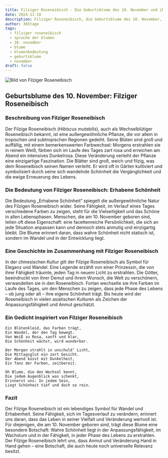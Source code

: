 ```yaml
---
title: Filziger Roseneibisch - Die Geburtsblume des 10. November und ihre Bedeutung
date: 2024-11-10
description: Filziger Roseneibisch, die Geburtsblume des 10. November, symbolisiert Erhabene Schönheit. Erfahre mehr über ihre Geschichte, Bedeutung und Symbolik in der Sprache der Blumen.
author: 365tage
tags:
  - filziger roseneibisch
  - sprache der blumen
  - 10. november
  - blume
  - blumenbedeutung
  - geburtsblume
  - november
draft: false
---
```


![Bild von Filziger Roseneibisch](https://cdn.pixabay.com/photo/2019/08/10/14/04/hibiscus-mutabilis-4397033_640.jpg#center)

## Geburtsblume des 10. November: Filziger Roseneibisch

### Beschreibung von Filziger Roseneibisch

Der Filzige Roseneibisch (_Hibiscus mutabilis_), auch als Wechselblütiger Roseneibisch bekannt, ist eine außergewöhnliche Pflanze, die vor allem in tropischen und subtropischen Regionen gedeiht. Seine Blüten sind groß und auffällig, mit einem bemerkenswerten Farbwechsel: Morgens erstrahlen sie in reinem Weiß, färben sich im Laufe des Tages zart rosa und erreichen am Abend ein intensives Dunkelrosa. Diese Veränderung verleiht der Pflanze eine einzigartige Faszination. Die Blätter sind groß, weich und filzig, was dem Roseneibisch seinen Namen verleiht. Er wird oft in Gärten kultiviert und symbolisiert durch seine sich wandelnde Schönheit die Vergänglichkeit und die ewige Erneuerung des Lebens.

### Die Bedeutung von Filziger Roseneibisch: Erhabene Schönheit

Die Bedeutung „Erhabene Schönheit“ spiegelt die außergewöhnliche Natur des Filzigen Roseneibisch wider. Seine Fähigkeit, im Verlauf eines Tages verschiedene Farben zu zeigen, steht für die Vielseitigkeit und das Schöne in allen Lebensphasen. Menschen, die am 10. November geboren sind, teilen oft diese Eigenschaft: eine facettenreiche Persönlichkeit, die sich an jede Situation anpassen kann und dennoch stets anmutig und einzigartig bleibt. Die Blume erinnert daran, dass wahre Schönheit nicht statisch ist, sondern im Wandel und in der Entwicklung liegt.

### Eine Geschichte im Zusammenhang mit Filziger Roseneibisch

In der chinesischen Kultur gilt der Filzige Roseneibisch als Symbol für Eleganz und Wandel. Eine Legende erzählt von einer Prinzessin, die von ihrer Fähigkeit träumte, jeden Tag in neuem Licht zu erstrahlen. Die Götter, beeindruckt von ihrer Demut und ihrem Wunsch, die Welt zu verschönern, verwandelten sie in den Roseneibisch. Fortan wechselte sie ihre Farben im Laufe des Tages, um den Menschen zu zeigen, dass jede Phase des Lebens – ob jung oder alt – ihre eigene Schönheit trägt. Bis heute wird der Roseneibisch in vielen asiatischen Kulturen als Zeichen der Anpassungsfähigkeit und Anmut geschätzt.

### Ein Gedicht inspiriert von Filziger Roseneibisch

```
Ein Blütenkleid, das Farben trägt,  
Ein Wandel, der den Tag bewegt.  
Von Weiß zu Rosa, sanft und klar,  
Die Schönheit wächst, wird wunderbar.  

Der Morgen strahlt in unschuld’ Licht,  
Die Mittagsglut ein zart Gesicht.  
Der Abend küsst mit Dunkelheit,  
Ein Tanz der Farben, zeitbereit.  

Oh Blume, die den Wechsel kennt,  
Die jedem Augenblick was schenkt,  
Erinnerst uns: In jedem Sein,  
Liegt Schönheit tief und doch so rein.  
```

### Fazit

Der Filzige Roseneibisch ist ein lebendiges Symbol für Wandel und Erhabenheit. Seine Fähigkeit, sich im Tagesverlauf zu verändern, erinnert uns daran, dass das Leben in seiner Vielfalt und Veränderung wertvoll ist. Für diejenigen, die am 10. November geboren sind, trägt diese Blume eine besondere Botschaft: Wahre Schönheit liegt in der Anpassungsfähigkeit, im Wachstum und in der Fähigkeit, in jeder Phase des Lebens zu erstrahlen. Der Filzige Roseneibisch lehrt uns, dass Anmut und Veränderung Hand in Hand gehen – eine Botschaft, die auch heute noch universelle Relevanz besitzt.